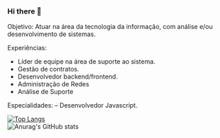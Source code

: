### Hi there 👋

Objetivo:
Atuar na área da tecnologia da informação, com análise e/ou desenvolvimento de sistemas.

Experiências:
- Líder de equipe na área de suporte ao sistema.
- Gestão de contratos.
- Desenvolvedor backend/frontend.
- Administração de Redes
- Análise de Suporte

Especialidades:
– Desenvolvedor Javascript.



[![Top Langs](https://github-readme-stats.vercel.app/api/top-langs/?username=marcosARGomes&layout=compact&theme=dracula)](https://github.com/MarcosARGomes/github-readme-stats)<br />
![Anurag's GitHub stats](https://github-readme-stats.vercel.app/api?username=marcosARGomes&show_icons=true&theme=dracula)

